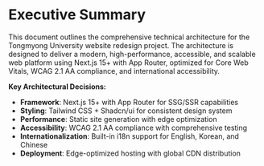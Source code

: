 # Executive Summary

This document outlines the comprehensive technical architecture for the Tongmyong University website redesign project. The architecture is designed to deliver a modern, high-performance, accessible, and scalable web platform using Next.js 15+ with App Router, optimized for Core Web Vitals, WCAG 2.1 AA compliance, and international accessibility.

**Key Architectural Decisions:**
- **Framework**: Next.js 15+ with App Router for SSG/SSR capabilities
- **Styling**: Tailwind CSS + Shadcn/ui for consistent design system
- **Performance**: Static site generation with edge optimization
- **Accessibility**: WCAG 2.1 AA compliance with comprehensive testing
- **Internationalization**: Built-in i18n support for English, Korean, and Chinese
- **Deployment**: Edge-optimized hosting with global CDN distribution
